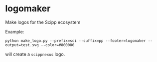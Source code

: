 # logomaker

Make logos for the Scipp ecosystem

Example:

```
python make_logo.py --prefix=sci --suffix=pp --footer=logomaker --output=test.svg --color=#800080
```

will create a `scippnexus` logo.